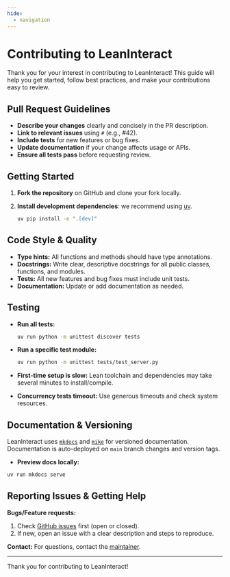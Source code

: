 ```yaml
---
hide:
  - navigation
---
```


# Contributing to LeanInteract

Thank you for your interest in contributing to LeanInteract! This guide will help you get started, follow best practices, and make your contributions easy to review.

## Pull Request Guidelines

- **Describe your changes** clearly and concisely in the PR description.
- **Link to relevant issues** using `#` (e.g., #42).
- **Include tests** for new features or bug fixes.
- **Update documentation** if your change affects usage or APIs.
- **Ensure all tests pass** before requesting review.

## Getting Started

1. **Fork the repository** on GitHub and clone your fork locally.

2. **Install development dependencies**: we recommend using [uv](https://docs.astral.sh/uv/).

   ```bash
   uv pip install -e ".[dev]"
   ```

## Code Style & Quality

- **Type hints:** All functions and methods should have type annotations.
- **Docstrings:** Write clear, descriptive docstrings for all public classes, functions, and modules.
- **Tests:** All new features and bug fixes must include unit tests.
- **Documentation:** Update or add documentation as needed.

## Testing

- **Run all tests:**

   ```bash
   uv run python -m unittest discover tests
   ```

- **Run a specific test module:**

   ```bash
   uv run python -m unittest tests/test_server.py
   ```

- **First-time setup is slow:** Lean toolchain and dependencies may take several minutes to install/compile.
- **Concurrency tests timeout:** Use generous timeouts and check system resources.

## Documentation & Versioning

LeanInteract uses [`mkdocs`](https://www.mkdocs.org/) and [`mike`](https://github.com/jimporter/mike) for versioned documentation. Documentation is auto-deployed on `main` branch changes and version tags.

- **Preview docs locally:**

```bash
uv run mkdocs serve
```

## Reporting Issues & Getting Help

**Bugs/Feature requests:**

1. Check [GitHub issues](https://github.com/augustepoiroux/LeanInteract/issues) first (open or closed).
2. If new, open an issue with a clear description and steps to reproduce.

**Contact:** For questions, contact the [maintainer](mailto:auguste.poiroux@epfl.ch).

---

Thank you for contributing to LeanInteract!
